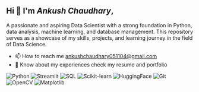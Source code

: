 ## Hi 👋 I'm *Ankush Chaudhary*, 
A passionate and aspiring Data Scientist with a strong foundation in Python, data analysis, machine learning, and database management.
This repository serves as a showcase of my skills, projects, and learning journey in the field of Data Science.

* 📫 How to reach me ankushchaudhary051104@gmail.com
* 📄 Know about my experiences check my resume and portfolio

![Python](https://img.icons8.com/color/48/000000/python.png)
![Streamlit](https://img.icons8.com/ios/50/000000/streamlit.png&logoColor=ffffff)
![SQL](https://img.icons8.com/ios/50/000000/database.png)
![Scikit-learn](https://img.icons8.com/ios/50/000000/scikit-learn.png)
![HuggingFace](https://img.icons8.com/ios/50/000000/huggingface.png)
![Git](https://img.icons8.com/ios/50/000000/git.png)
![OpenCV](https://img.icons8.com/ios/50/000000/opencv.png)
![Matplotlib](https://img.icons8.com/ios/50/000000/matplotlib.png)
